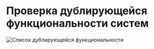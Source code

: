 # Проверка дублирующейся функциональности систем

![Список дублирующейся функциональности](@document/aspect.check_duplicate_func_table)
